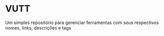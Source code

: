 # VUTT
Um simples repositório para gerenciar ferramentas com seus respectivos nomes, links, descrições e tags
